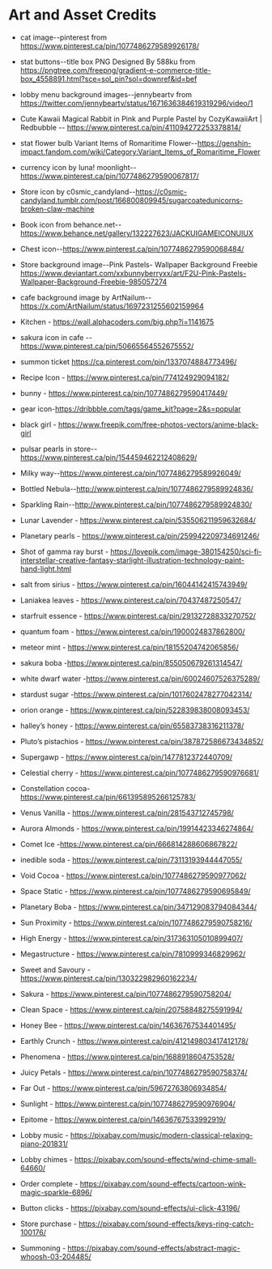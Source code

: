 # Art and Asset Credits
* cat image--pinterest from https://www.pinterest.ca/pin/1077486279589926178/
* stat buttons--title box PNG Designed By 588ku from https://pngtree.com/freepng/gradient-e-commerce-title-box_4558891.html?sce=sol_pin?sol=downref&id=bef
* lobby menu background images--jennybeartv from https://twitter.com/jennybeartv/status/1671636384619319296/video/1
* Cute Kawaii Magical Rabbit in Pink and Purple Pastel by CozyKawaiiArt | Redbubble -- https://www.pinterest.ca/pin/411094272253378814/
* stat flower bulb Variant Items of Romaritime Flower--https://genshin-impact.fandom.com/wiki/Category:Variant_Items_of_Romaritime_Flower
* currency icon by luna! moonlight--https://www.pinterest.ca/pin/1077486279590067817/
* Store icon by c0smic_candyland--https://c0smic-candyland.tumblr.com/post/166800809945/sugarcoatedunicorns-broken-claw-machine
* Book icon from behance.net--https://www.behance.net/gallery/132227623/JACKUIGAMEICONUIUX
* Chest icon--https://www.pinterest.ca/pin/1077486279590068484/
* Store background image--Pink Pastels- Wallpaper Background Freebie https://www.deviantart.com/xxbunnyberryxx/art/F2U-Pink-Pastels-Wallpaper-Background-Freebie-985057274
* cafe background image by ArtNailum--https://x.com/ArtNailum/status/1697231255602159964
* Kitchen - https://wall.alphacoders.com/big.php?i=1141675
* sakura icon in cafe --https://www.pinterest.ca/pin/50665564552675552/
* summon ticket https://ca.pinterest.com/pin/1337074884773496/
* Recipe Icon - https://www.pinterest.ca/pin/774124929094182/
* bunny - https://www.pinterest.ca/pin/1077486279590417449/
* gear icon-https://dribbble.com/tags/game_kit?page=2&s=popular
* black girl - https://www.freepik.com/free-photos-vectors/anime-black-girl

* pulsar pearls in store-- https://www.pinterest.ca/pin/154459462212408629/
* Milky way--https://www.pinterest.ca/pin/1077486279589926049/
* Bottled Nebula--http://www.pinterest.ca/pin/1077486279589924836/
* Sparkling Rain--http://www.pinterest.ca/pin/1077486279589924830/
* Lunar Lavender - https://www.pinterest.ca/pin/535506211959632684/
* Planetary pearls - https://www.pinterest.ca/pin/259942209734691246/
* Shot of gamma ray burst - https://lovepik.com/image-380154250/sci-fi-interstellar-creative-fantasy-starlight-illustration-technology-paint-hand-light.html
* salt from sirius - https://www.pinterest.ca/pin/16044142415743949/
* Laniakea leaves - https://www.pinterest.ca/pin/70437487250547/
* starfruit essence - https://www.pinterest.ca/pin/29132728833270752/
* quantum foam - https://www.pinterest.ca/pin/1900024837862800/
* meteor mint - https://www.pinterest.ca/pin/18155204742065856/
* sakura boba -https://www.pinterest.ca/pin/855050679261314547/
* white dwarf water -https://www.pinterest.ca/pin/60024607526375289/
* stardust sugar -https://www.pinterest.ca/pin/1017602478277042314/
* orion orange - https://www.pinterest.ca/pin/522839838008093453/
* halley’s honey - https://www.pinterest.ca/pin/65583738316211378/
* Pluto’s pistachios - https://www.pinterest.ca/pin/387872586673434852/
* Supergawp - https://www.pinterest.ca/pin/1477812372440709/
* Celestial cherry - https://www.pinterest.ca/pin/1077486279590976681/
* Constellation cocoa- https://www.pinterest.ca/pin/661395895266125783/
* Venus Vanilla - https://www.pinterest.ca/pin/281543712745798/
* Aurora Almonds - https://www.pinterest.ca/pin/19914423346274864/
* Comet Ice -https://www.pinterest.ca/pin/666814288606867822/
* inedible soda - https://www.pinterest.ca/pin/73113193944447055/

* Void Cocoa - https://www.pinterest.ca/pin/1077486279590977062/
* Space Static - https://www.pinterest.ca/pin/1077486279590695849/
* Planetary Boba - https://www.pinterest.ca/pin/347129083794084344/
* Sun Proximity - https://www.pinterest.ca/pin/1077486279590758216/
* High Energy - https://www.pinterest.ca/pin/317363105010899407/
* Megastructure - https://www.pinterest.ca/pin/7810999346829962/
* Sweet and Savoury - https://www.pinterest.ca/pin/130322982960162234/
* Sakura - https://www.pinterest.ca/pin/1077486279590758204/
* Clean Space - https://www.pinterest.ca/pin/20758848275591994/
* Honey Bee - https://www.pinterest.ca/pin/14636767534401495/
* Earthly Crunch - https://www.pinterest.ca/pin/412149803417412178/
* Phenomena - https://www.pinterest.ca/pin/1688918604753528/
* Juicy Petals - https://www.pinterest.ca/pin/1077486279590758374/
* Far Out - https://www.pinterest.ca/pin/59672763806934854/
* Sunlight - https://www.pinterest.ca/pin/1077486279590976904/
* Epitome - https://www.pinterest.ca/pin/14636767533992919/
* Lobby music - https://pixabay.com/music/modern-classical-relaxing-piano-201831/
* Lobby chimes - https://pixabay.com/sound-effects/wind-chime-small-64660/
* Order complete - https://pixabay.com/sound-effects/cartoon-wink-magic-sparkle-6896/
* Button clicks - https://pixabay.com/sound-effects/ui-click-43196/
* Store purchase - https://pixabay.com/sound-effects/keys-ring-catch-100176/
* Summoning - https://pixabay.com/sound-effects/abstract-magic-whoosh-03-204485/

